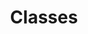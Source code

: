 ---
title: Classes
position: 4
faqs:
  - question: "How many classes will be in the game?"
    answer: "They are aiming for between 20-30 at launch."
  - question: "Can you customize them or is it going to be a 'Hero Collector'?"
    answer: "It won't be a Hero Collector. You'll get to pick the race, class and have the usual character customization options in an MMORPG. "
  - question: "What classes have been announced so far? "
    answer: '<a href="https://youtu.be/DGCN_cetK0A?si=6RbAnFLRDfbRIdBk" target="_blank">Dreamblade</a> as well as a <a href="https://www.youtube.com/live/xk-aGg8PnJk?si=U9OOKKC9wJwQI3rB" target="_blank">livestream</a> going a bit more in depth. '
  - question: "What roles will classes have?"
    answer: "Currently they have talked about having the holy trinity of Tank, Healer & DPS. However they are open to playing around with other ideas and roles for classes. "
---